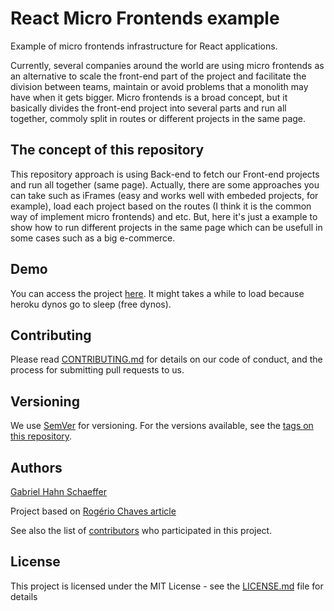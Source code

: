 # React Micro Frontends example

Example of micro frontends infrastructure for React applications.

Currently, several companies around the world are using micro frontends as an alternative to scale the front-end part of the project and facilitate the division between teams, maintain or avoid problems that a monolith may have when it gets bigger.
Micro frontends is a broad concept, but it basically divides the front-end project into several parts and run all together, commoly split in routes or different projects in the same page.

## The concept of this repository

This repository approach is using Back-end to fetch our Front-end projects and run all together (same page).
Actually, there are some approaches you can take such as iFrames (easy and works well with embeded projects, for example), load each project based on the routes (I think it is the common way of implement micro frontends) and etc. But, here it's just a example to show how to run different projects in the same page which can be usefull in some cases such as a big e-commerce.

## Demo

You can access the project [here](https://microfrontends-gabriel.herokuapp.com/).
It might takes a while to load because heroku dynos go to sleep (free dynos).

## Contributing

Please read [CONTRIBUTING.md](https://gist.github.com/PurpleBooth/b24679402957c63ec426) for details on our code of conduct, and the process for submitting pull requests to us.

## Versioning

We use [SemVer](http://semver.org/) for versioning. For the versions available, see the [tags on this repository](https://github.com/gabriel-hahn/react-micro-example/tags).

## Authors

[Gabriel Hahn Schaeffer](https://github.com/gabriel-hahn/)

Project based on [Rogério Chaves article](https://medium.com/@_rchaves_/building-microfrontends-part-i-creating-small-apps-710d709b48b7)

See also the list of [contributors](https://github.com/gabriel-hahn/react-micro-example/contributors) who participated in this project.

## License

This project is licensed under the MIT License - see the [LICENSE.md](LICENSE) file for details
